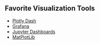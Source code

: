 ## Favorite Visualization Tools

* [Plotly Dash](https://plot.ly/products/dash/)
* [Grafana](https://grafana.com)
* [Jupyter Dashboards](https://jupyter-dashboards-layout.readthedocs.io/en/latest/)
* [MatPlotLib](https://matplotlib.org)
